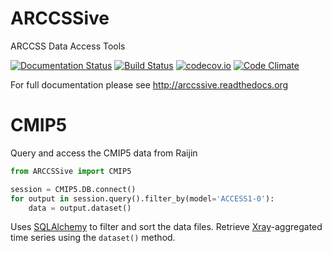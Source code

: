 # ARCCSSive
ARCCSS Data Access Tools

[![Documentation Status](https://readthedocs.org/projects/arccssive/badge/?version=latest)](https://readthedocs.org/projects/arccssive/?badge=latest)
[![Build Status](https://travis-ci.org/coecms/ARCCSSive.svg?branch=master)](https://travis-ci.org/coecms/ARCCSSive)
[![codecov.io](http://codecov.io/github/coecms/ARCCSSive/coverage.svg?branch=master)](http://codecov.io/github/coecms/ARCCSSive?branch=master)
[![Code Climate](https://codeclimate.com/github/coecms/ARCCSSive/badges/gpa.svg)](https://codeclimate.com/github/coecms/ARCCSSive)

For full documentation please see http://arccssive.readthedocs.org

CMIP5
=====

Query and access the CMIP5 data from Raijin

```python
from ARCCSSive import CMIP5

session = CMIP5.DB.connect()
for output in session.query().filter_by(model='ACCESS1-0'):
    data = output.dataset()    
```

Uses [SQLAlchemy](http://docs.sqlalchemy.org/en/rel_1_0/orm/tutorial.html#querying) to filter and sort the data files. Retrieve [Xray](https://github.com/xray/xray)-aggregated time series using the `dataset()` method.
